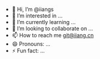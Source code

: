 - 👋 Hi, I’m @iiangs
- 👀 I’m interested in ...
- 🌱 I’m currently learning ...
- 💞️ I’m looking to collaborate on ...
- 📫 How to reach me git@iiang.cn
- 😄 Pronouns: ...
- ⚡ Fun fact: ...

<!---
iiangs/iiangs is a ✨ special ✨ repository because its `README.md` (this file) appears on your GitHub profile.
You can click the Preview link to take a look at your changes.
--->

